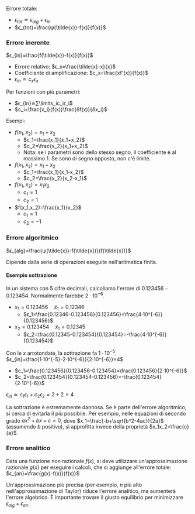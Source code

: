 Errore totale:
- $ϵ_{tot}≐ϵ_{alg}+ϵ_{in}$
- $ϵ_{tot}=\frac{ψ(\tilde{x})-f(x)}{f(x)}$

### Errore inerente

$ϵ_{in}=\frac{f(\tilde{x})-f(x)}{f(x)}$

- Errore relativo: $ϵ_x=\frac{\tilde{x}-x}{x}$
- Coefficiente di amplificazione: $c_x=\frac{xf'(x)}{f(x)}$
- $ϵ_{in}≐c_xϵ_x$

 Per funzioni con più parametri:
- $ϵ_{in}≐∑\limits_ic_iϵ_i$
- $c_i=\frac{x_i}{f(x)}\frac{δf(x)}{δx_i}$

Esempi:
- $f(x_1,x_2)=x_1+x_2$
	- $c_1=\frac{x_1}{x_1+x_2}$
	- $c_2=\frac{x_2}{x_1+x_2}$
	- Nota: se i parametri sono dello stesso segno, il coefficiente è al massimo 1. Se sono di segno opposto, non c'è limite.
- $f(x_1,x_2)=x_1-x_2$
	- $c_1=\frac{x_1}{x_1-x_2}$
	- $c_2=\frac{x_2}{x_2-x_1}$
- $f(x_1,x_2)=x_1x_2$
	- $c_1=1$
	- $c_2=1$
- $f(x_1,x_2)=\frac{x_1}{x_2}$
	- $c_1=1$
	- $c_2=-1$

### Errore algoritmico

$ϵ_{alg}=\frac{ψ(\tilde{x})-f(\tilde{x})}{f(\tilde{x})}$

Dipende dalla serie di operazioni eseguite nell'aritmetica finita.

#### Esempio sottrazione

In un sistema con 5 cifre decimali, calcoliamo l'errore di $0.123456-0.123454$.
Normalmente farebbe $2·10^{-6}$.

- $x_1=0.123456 \quad \tilde{x}_1=0.12346$
	- $ϵ_1=\frac{0.12346-0.123456}{0.123456}=\frac{4·10^{-6}}{0.123456}$
- $x_2=0.123454 \quad \tilde{x}_1=0.12345$
	- $ϵ_2=\frac{0.12345-0.123454}{0.123454}=-\frac{4·10^{-6}}{0.123454}$

Con le $x$ arrotondate, la sottrazione fa $1·10^{-5}$.
$ϵ_{in}=\frac{1·10^{-5}-2·10^{-6}}{2·10^{-6}}=4$

- $c_1=\frac{0.123456}{0.123456-0.123454}=\frac{0.123456}{2·10^{-6}}$
- $c_2=\frac{0.123454}{0.123454-0.123456}=-\frac{0.123454}{2·10^{-6}}$

$ϵ_{in}≐c_1ϵ_1+c_2ϵ_2=2+2=4$

La sottrazione è estremamente dannosa. Se è parte dell'errore algoritmico, si cerca di evitarla il più possibile.
Per esempio, nelle equazioni di secondo grado $ax^2+bx+c=0$, dove $x_1=\frac{-b+\sqrt{b^2-4ac}}{2a}$ (assumendo $b$ positivo), si approfitta invece della proprietà $x_1x_2=\frac{c}{a}$.

### Errore analitico

Data una funzione non razionale $f(x)$, si deve utilizzare un'approssimazione razionale $g(x)$ per eseguire i calcoli, che si aggiunge all'errore totale:
$ϵ_{an}=\frac{g(x)-f(x)}{f(x)}$

Un'approssimazione più precisa (per esempio, $n$ più alto nell'approssimazione di Taylor) riduce l'errore analitico, ma aumenterà l'errore algebrico.
È importante trovare il giusto equilibrio per minimizzare $ϵ_{alg}+ϵ_{an}$.
